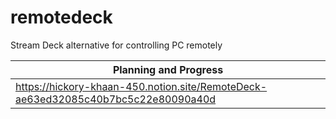 # remotedeck
Stream Deck alternative for controlling PC remotely

|Planning and Progress|
|---|
|https://hickory-khaan-450.notion.site/RemoteDeck-ae63ed32085c40b7bc5c22e80090a40d|